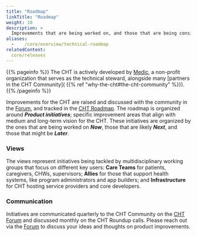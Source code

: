 ```yaml
---
title: "Roadmap"
linkTitle: "Roadmap"
weight: 10
description: >
  Improvements that are being worked on, and those that are being considered next
aliases:
  -    /core/overview/technical-roadmap
relatedContent:
  core/releases
---
```


{{% pageinfo %}}
The CHT is actively developed by [Medic](https://medic.org), a non-profit organization that serves as the technical steward, alongside many [partners in the CHT Community]( {{% ref "why-the-cht#the-cht-community" %}}).
{{% /pageinfo %}}

Improvements for the CHT are raised and discussed with the community in the [Forum](https://forum.communityhealthtoolkit.org/c/product/23), and tracked in the [CHT Roadmap](https://roadmap.communityhealthtoolkit.org). The roadmap is organized around _**Product initiatives**_; specific improvement areas that align with medium and long-term vision for the CHT. These initiatives are organized by the ones that are being worked on _**Now**_, those that are likely _**Next**_, and those that might be _**Later**_. 

### Views
The views represent initiatives being tackled by multidisciplinary working groups that focus on different key users: **Care Teams** for patients, caregivers, CHWs, supervisors; **Allies** for those that support health systems, like program administrators and app builders; and **Infrastructure** for CHT hosting service providers and core developers.

### Communication
Initiatives are communicated quarterly to the CHT Community on the [CHT Forum](https://forum.communityhealthtoolkit.org/c/product/roadmaps/25) and discussed monthly on the CHT Roundup calls. Please reach out via the [Forum](https://forum.communityhealthtoolkit.org/c/product/23) to discuss your ideas and thoughts on product improvements.
